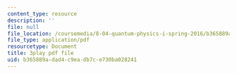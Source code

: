 ```yaml
---
content_type: resource
description: ''
file: null
file_location: /coursemedia/8-04-quantum-physics-i-spring-2016/b365889adad4c9eadb7ce730ba028241_3VXLIF2DpHI.pdf
file_type: application/pdf
resourcetype: Document
title: 3play pdf file
uid: b365889a-dad4-c9ea-db7c-e730ba028241
---
```

